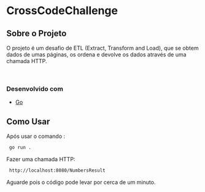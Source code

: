 # CrossCodeChallenge

<!-- ABOUT THE PROJECT -->
## Sobre o Projeto
<p>O projeto é um desafio de ETL (Extract, Transform and Load), que se obtem dados de umas páginas, os ordena e devolve os dados através de uma chamada HTTP.</p></br>


### Desenvolvido com

* [Go](https://go.dev//)


<!-- GETTING STARTED -->
## Como Usar

Após usar o comando : 
 ```sh
  go run .
  ```
Fazer uma chamada HTTP:
 ```sh
  http://localhost:8080/NumbersResult
  ```

Aguarde pois o código pode levar por cerca de um minuto.

